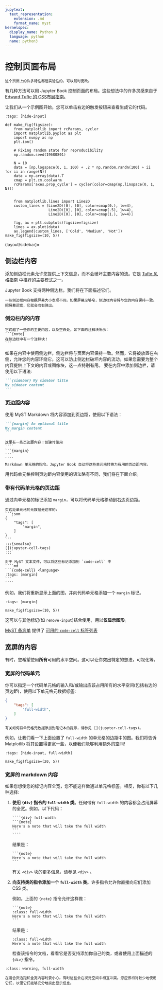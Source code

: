 ```yaml
---
jupytext:
  text_representation:
    extension: .md
    format_name: myst
kernelspec:
  display_name: Python 3
  language: python
  name: python3
---
```


# 控制页面布局

```{warning}
这个页面上的许多特性都是实验性的，可以随时更改。
```

有几种方法可以用 Jupyter Book 控制页面的布局。这些想法中的许多灵感来自于 [Edward Tufte 的 CSS布局指南](https://edwardtufte.github.io/tufte-css/)。

让我们从一个示例图开始。您可以单击右边的触发按钮来查看生成它的代码。

```{code-cell} ipython3
:tags: [hide-input]

def make_fig(figsize):
    from matplotlib import rcParams, cycler
    import matplotlib.pyplot as plt
    import numpy as np
    plt.ion()

    # Fixing random state for reproducibility
    np.random.seed(19680801)

    N = 10
    data = [np.logspace(0, 1, 100) + .2 * np.random.randn(100) + ii for ii in range(N)]
    data = np.array(data).T
    cmap = plt.cm.coolwarm
    rcParams['axes.prop_cycle'] = cycler(color=cmap(np.linspace(0, 1, N)))


    from matplotlib.lines import Line2D
    custom_lines = [Line2D([0], [0], color=cmap(0.), lw=4),
                    Line2D([0], [0], color=cmap(.5), lw=4),
                    Line2D([0], [0], color=cmap(1.), lw=4)]

    fig, ax = plt.subplots(figsize=figsize)
    lines = ax.plot(data)
    ax.legend(custom_lines, ['Cold', 'Medium', 'Hot'])
make_fig(figsize=(10, 5))
```

(layout/sidebar)=
## 侧边栏内容

添加侧边栏元素允许您提供上下文信息，而不会破坏主要内容的流。它是 [Tufte 风格指南](https://edwardtufte.github.io/tufte-css/) 中推荐的主要模式之一。

Jupyter Book 支持两种侧边栏。我们将在下面描述它们。

```{note}
一些侧边栏内容根据屏幕大小表现不同。如果屏幕足够窄，侧边栏内容将与您的内容保持一致。把屏幕调宽，它就会向右弹出。
```

### 侧边栏内的内容

````{sidebar} 下面是一些侧边栏内容
它跨越了一些你的主要内容，以及空白处，如下面的注释块所示：
```{note}
在侧边栏中有一个注释块！
```
````

如果在内容中使用侧边栏，侧边栏将与页面内容保持一致。然而，它将被放置在右侧，允许您的内容环绕它。这可以防止侧边栏破坏内容的流动。如果您需要为整个内容提供上下文的内容或图像块，这一点特别有用。
要在内容中添加侧边栏，请使用以下语法:

````md
```{sidebar} My sidebar title
My sidebar content
```
````

### 页边距内容

使用 MyST Markdown 将内容添加到页边距，使用以下语法：

````md
```{margin} An optional title
My margin content
```
````

`````{margin} **例子**
这里有一些页边距内容！创建时使用
````
```{margin}
```
````
Markdown 单元格的指令。Jupyter Book 自动将这些单元格转换为有用的页边距内容。
`````

用代码单元格控制页边距内容使用的语法略有不同，我们将在下面介绍。

### 带有代码单元格的页边距

通过向单元格的标记添加 `margin`，可以将代码单元格移动到右边页边距。

````{tabbed} Jupyter Notebook
页边距单元格的元数据是这样的:
```json
{
    "tags": [
        "margin",
    ]
}
```
:::{seealso}
[](jupyter-cell-tags)
:::
````

`````{tabbed} MyST 文本文件
对于 MyST 文本文件，可以将这些标记添加到 `code-cell` 中
````md
```{code-cell} <language>
:tags: [margin]
```
````
`````

例如，我们将重新显示上面的图，并向代码单元格添加一个 `margin` 标记。

```{code-cell} ipython3
:tags: [margin]

make_fig(figsize=(10, 5))
```

这可以与其他标记(如 `remove-input`)结合使用，用以**仅显示图形**。

[MyST 备忘单](myst_cheatsheet) 提供了 [可用的 `code-cell` 标签列表](myst_cheatsheet:code-cell:tags)

## 宽屏的内容

有时，您希望使用**所有**可用的水平空间。这可以让你突出特定的想法，可视化等。

### 宽屏的代码单元

你可以指定一个代码单元格的输入和/或输出应该占用所有的水平空间(包括右边的页边距)，使用以下单元格元数据标签:

```json
{
    "tags": [
        "full-width",
    ]
}
```

```{seealso}
有关如何将单元格元数据添加到笔记本的提示，请参见 [](jupyter-cell-tags)。
```

例如，让我们看一下上面设置了 `full-width` 的单元格的边距中的图。我们将告诉 Matplotlib 将其设置得更宽一些，以便我们能够利用额外的空间!

```{code-cell} ipython3
:tags: [hide-input, full-width]

make_fig(figsize=(20, 5))
```

### 宽屏的 markdown 内容

如果您想使您的标记内容全宽，您不能这样做通过单元格标签。相反，你有以下几种选择:

1. **使用 `{div}` 指令的 `full-width` 类**。任何带有 `full-width` 的内容都会占用屏幕的全宽。例如，以下代码：

   `````
   ````{div} full-width
   ```{note}
   Here's a note that will take the full width
   ```
   ````
   `````

   结果是：

   ````{div} full-width
   ```{note}
   Here's a note that will take the full width
   ```
   ````

   有关 `<div>` 块的更多信息，请参见 `<div>` [](custom-div-blocks)。
2. **向支持类的指令添加一个 `full-width` 类**。许多指令允许你直接向它们添加 CSS 类。

   例如，上面的 `{note}` 指令允许这样做：

   ````
   ```{note}
   :class: full-width
   Here's a note that will take the full width
   ```
   ````

   结果是：

   ```{note}
   :class: full-width
   Here's a note that will take the full width
   ```

   检查该指令的文档，看看它是否支持添加你自己的类，或者使用上面描述的 `{div}` 指令。

```{admonition} **混合页边距和全宽内容**
:class: warning, full-width

在混合页边距和全宽内容时要小心。有时这些会在视觉空间中相互冲突。您应该相对较少地使用它们，以便它们能够充分地突出显示信息。
```
